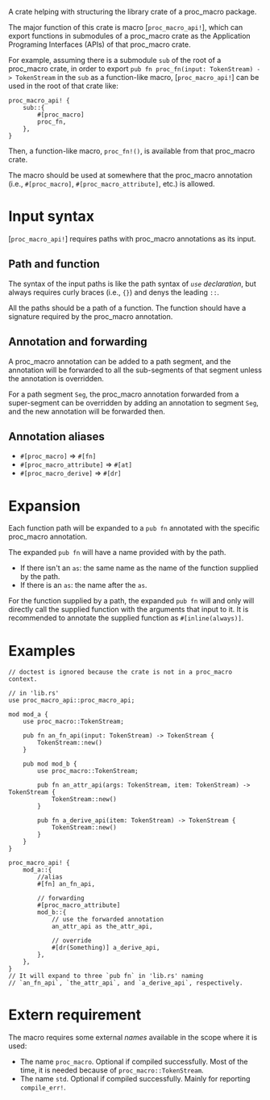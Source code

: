 A crate helping with structuring the library crate of a proc_macro package.

The major function of this crate is macro [`proc_macro_api!`],
which can export functions in submodules of a proc_macro crate as
the Application Programing Interfaces (APIs) of that proc_macro crate.

For example, assuming there is a submodule `sub` of the root of
a proc_macro crate, in order to export
`pub fn proc_fn(input: TokenStream) -> TokenStream` in the `sub`
as a function-like macro, [`proc_macro_api!`] can be used in the
root of that crate like:
```ignore
proc_macro_api! {
    sub::{
        #[proc_macro]
        proc_fn,
    },
}
```
Then, a function-like macro, `proc_fn!()`, is available from that
proc_macro crate.

The macro should be used at somewhere that the proc_macro annotation
(i.e., `#[proc_macro]`, `#[proc_macro_attribute]`, etc.) is allowed.

# Input syntax

[`proc_macro_api!`] requires paths with proc_macro annotations as
its input.

## Path and function

The syntax of the input paths is like the path syntax of _`use` declaration_,
but always requires curly braces (i.e., `{}`) and denys the leading `::`.

All the paths should be a path of a function. The function should have
a signature required by the proc_macro annotation.

## Annotation and forwarding

A proc_macro annotation can be added to a path segment,
and the annotation will be forwarded to all the sub-segments of that segment
unless the annotation is overridden.

For a path segment `Seg`, the proc_macro annotation forwarded from a
super-segment can be overridden by adding an annotation to segment `Seg`,
and the new annotation will be forwarded then.

## Annotation aliases

* `#[proc_macro]` => `#[fn]`
* `#[proc_macro_attribute]` => `#[at]`
* `#[proc_macro_derive]` => `#[dr]`

# Expansion

Each function path will be expanded to a `pub fn` annotated with the
specific proc_macro annotation.

The expanded `pub fn` will have a name provided with by the path.

* If there isn't an `as`: the same name as the name of the function
  supplied by the path.
* If there is an `as`: the name after the `as`.

For the function supplied by a path, the expanded `pub fn` will
and only will directly call the supplied
function with the arguments that input to it. It is recommended
to annotate the supplied function as `#[inline(always)]`.

# Examples

```ignore
// doctest is ignored because the crate is not in a proc_macro context.

// in 'lib.rs'
use proc_macro_api::proc_macro_api;

mod mod_a {
    use proc_macro::TokenStream;

    pub fn an_fn_api(input: TokenStream) -> TokenStream {
        TokenStream::new()
    }

    pub mod mod_b {
        use proc_macro::TokenStream;

        pub fn an_attr_api(args: TokenStream, item: TokenStream) -> TokenStream {
            TokenStream::new()
        }

        pub fn a_derive_api(item: TokenStream) -> TokenStream {
            TokenStream::new()
        }
    }
}

proc_macro_api! {
    mod_a::{
        //alias
        #[fn] an_fn_api,
        
        // forwarding
        #[proc_macro_attribute]
        mod_b::{
            // use the forwarded annotation
            an_attr_api as the_attr_api,
            
            // override
            #[dr(Something)] a_derive_api,
        },
    },
}
// It will expand to three `pub fn` in 'lib.rs' naming
// `an_fn_api`, `the_attr_api`, and `a_derive_api`, respectively.
```

# Extern requirement

The macro requires some external _names_ available in the scope
where it is used:

* The name `proc_macro`. Optional if compiled successfully.
  Most of the time, it is needed because of `proc_macro::TokenStream`.
* The name `std`. Optional if compiled successfully.
  Mainly for reporting `compile_err!`.
